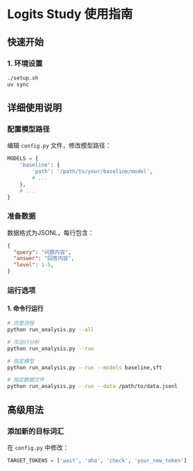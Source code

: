# Logits Study 使用指南

## 快速开始

### 1. 环境设置

```bash
./setup.sh
uv sync
```

## 详细使用说明

### 配置模型路径

编辑 `config.py` 文件，修改模型路径：

```python
MODELS = {
    'baseline': {
        'path': '/path/to/your/baseline/model',
        # ...
    },
    # ...
}
```

### 准备数据

数据格式为JSONL，每行包含：
```json
{
  "query": "问题内容",
  "answer": "回答内容",
  "level": 1-5,
}
```

### 运行选项

#### 1. 命令行运行

```bash
# 完整流程
python run_analysis.py --all

# 仅运行分析
python run_analysis.py --run

# 指定模型
python run_analysis.py --run --models baseline,sft

# 指定数据文件
python run_analysis.py --run --data /path/to/data.jsonl
```

## 高级用法

### 添加新的目标词汇

在 `config.py` 中修改：

```python
TARGET_TOKENS = ['wait', 'aha', 'check', 'your_new_token']
```
